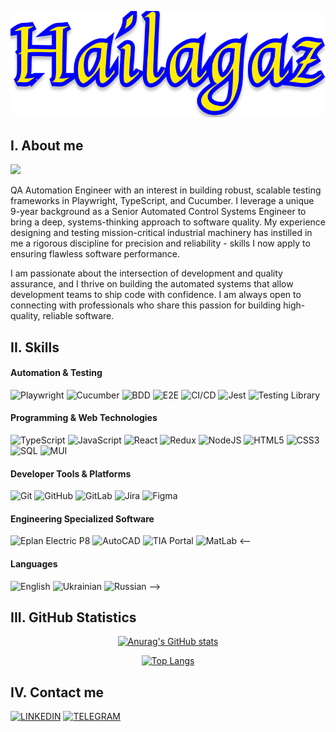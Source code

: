<div align="center">

[![Header](https://github.com/Hailagaz/hailagaz/blob/master/assets/hailagaz.png)](https://github.com/Hailagaz)
</div>

## I. About me
![](https://komarev.com/ghpvc/?username=hailagaz&style=flat-square&color=00008b&label=VISITS)

QA Automation Engineer with an interest in building robust, scalable testing frameworks in Playwright, TypeScript, and Cucumber. I leverage a unique 9-year background as a Senior Automated Control Systems Engineer to bring a deep, systems-thinking approach to software quality. My experience designing and testing mission-critical industrial machinery has instilled in me a rigorous discipline for precision and reliability - skills I now apply to ensuring flawless software performance.

I am passionate about the intersection of development and quality assurance, and I thrive on building the automated systems that allow development teams to ship code with confidence. I am always open to connecting with professionals who share this passion for building high-quality, reliable software.

## II. Skills
#### Automation & Testing
![Playwright](https://custom-icon-badges.demolab.com/badge/Playwright-000000?style=for-the-badge&logo=playwright)
![Cucumber](https://img.shields.io/badge/-Cucumber-000000?style=for-the-badge&logo=cucumber)
![BDD](https://img.shields.io/badge/-BDD-000000?style=for-the-badge&logo=bdd)
![E2E](https://img.shields.io/badge/-E2E-000000?style=for-the-badge&logo=e2e)
![CI/CD](https://img.shields.io/badge/-CI/CD-000000?style=for-the-badge&logo=ci/cd)
![Jest](https://img.shields.io/badge/-JEST-000000?style=for-the-badge&logo=jest)
![Testing Library](https://img.shields.io/badge/-TestingLibrary-000000?style=for-the-badge&logo=testing-library)

#### Programming & Web Technologies
![TypeScript](https://img.shields.io/badge/-TypeScript-000000?style=for-the-badge&logo=typescript)
![JavaScript](https://img.shields.io/badge/-JavaScript-000000?style=for-the-badge&logo=javascript)
![React](https://img.shields.io/badge/-React-000000?style=for-the-badge&logo=react)
![Redux](https://img.shields.io/badge/-Redux-000000?style=for-the-badge&logo=redux)
![NodeJS](https://img.shields.io/badge/-node.js-000000?style=for-the-badge&logo=node.js)
![HTML5](https://img.shields.io/badge/-HTML5-000000?style=for-the-badge&logo=html5)
![CSS3](https://img.shields.io/badge/-CSS3-000000?style=for-the-badge&logo=css3)
![SQL](https://img.shields.io/badge/-SQL-000000?style=for-the-badge&logo=sql)
![MUI](https://img.shields.io/badge/-MUI-000000?style=for-the-badge&logo=mui)

#### Developer Tools & Platforms
![Git](https://img.shields.io/badge/-GIT-000000?style=for-the-badge&logo=git)
![GitHub](https://img.shields.io/badge/-GITHUB-000000?style=for-the-badge&logo=github)
![GitLab](https://img.shields.io/badge/-GITLAB-000000?style=for-the-badge&logo=gitlab)
![Jira](https://img.shields.io/badge/-jira-000000?style=for-the-badge&logo=jira)
![Figma](https://img.shields.io/badge/-FIGMA-000000?style=for-the-badge&logo=figma)

#### Engineering Specialized Software
![Eplan Electric P8](https://img.shields.io/badge/-EplanElectricP8-000000?style=for-the-badge&logo=eplanelectricp8)
![AutoCAD](https://img.shields.io/badge/-AutoCAD-000000?style=for-the-badge&logo=autocad)
![TIA Portal](https://img.shields.io/badge/-TIAPortal-000000?style=for-the-badge&logo=tiaportal)
![MatLab](https://img.shields.io/badge/-MatLab-000000?style=for-the-badge&logo=matlab)
<--
#### Languages
![English](https://img.shields.io/badge/-English-000000?style=for-the-badge&logo=english)
![Ukrainian](https://img.shields.io/badge/-Ukrainian-000000?style=for-the-badge&logo=ukrainian)
![Russian](https://img.shields.io/badge/-Russian-000000?style=for-the-badge&logo=russian)
-->
## III. GitHub Statistics

<div align="center">

[![Anurag's GitHub stats](https://github-readme-stats.vercel.app/api?username=hailagaz&show_icons=true&theme=yeblu&border_radius=20&card_width=500px&border_color=FFED00)](https://github.com/Hailagaz/hailagaz)
</div>

<div align="center">

[![Top Langs](https://github-readme-stats.vercel.app/api/top-langs/?username=hailagaz&layout=compact&theme=yeblu&border_radius=20&card_width=450px&border_color=FFED00)](https://github.com/Hailagaz/hailagaz)
</div>

## IV. Contact me

[![LINKEDIN](https://img.shields.io/badge/-LINKEDIN-000000?style=for-the-badge&logo=linkedin)](https://www.linkedin.com/in/oleh-cherniavskyi-37a5b3253)
[![TELEGRAM](https://img.shields.io/badge/-TELEGRAM-000000?style=for-the-badge&logo=telegram)](https://t.me/Hailagaz92)

<!--
[![Facebook](https://img.shields.io/badge/-Facebook-000000?style=for-the-badge&logo=Facebook)](https://facebook.com)
[![Gmail](https://img.shields.io/badge/-Gmail-000000?style=for-the-badge&logo=gmail)](https://gmail.com) -->
